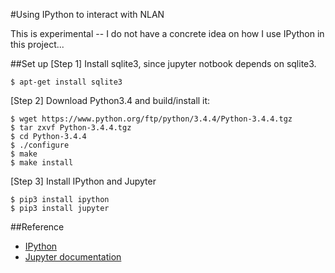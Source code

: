 #Using IPython to interact with NLAN

This is experimental -- I do not have a concrete idea on how I use IPython in this project...

##Set up
[Step 1] Install sqlite3, since jupyter notbook depends on sqlite3.
```
$ apt-get install sqlite3
```
[Step 2] Download Python3.4 and build/install it:
```
$ wget https://www.python.org/ftp/python/3.4.4/Python-3.4.4.tgz
$ tar zxvf Python-3.4.4.tgz
$ cd Python-3.4.4
$ ./configure
$ make
$ make install
```
[Step 3] Install IPython and Jupyter
```
$ pip3 install ipython
$ pip3 install jupyter
```

##Reference
- [IPython](http://ipython.org/)
- [Jupyter documentation](http://jupyter.readthedocs.org/en/latest/)

